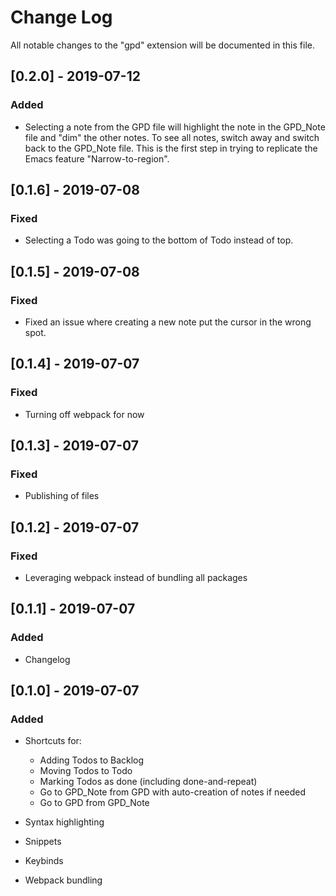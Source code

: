 # Change Log

All notable changes to the "gpd" extension will be documented in this file.

## [0.2.0] - 2019-07-12

### Added

- Selecting a note from the GPD file will highlight the note in the GPD_Note file and "dim" the other notes. To see all notes, switch away and switch back to the GPD_Note file. This is the first step in trying to replicate the Emacs feature "Narrow-to-region".

## [0.1.6] - 2019-07-08

### Fixed

- Selecting a Todo was going to the bottom of Todo instead of top.

## [0.1.5] - 2019-07-08

### Fixed

- Fixed an issue where creating a new note put the cursor in the wrong spot.

## [0.1.4] - 2019-07-07

### Fixed

- Turning off webpack for now

## [0.1.3] - 2019-07-07

### Fixed

- Publishing of files

## [0.1.2] - 2019-07-07

### Fixed

- Leveraging webpack instead of bundling all packages

## [0.1.1] - 2019-07-07

### Added

- Changelog

## [0.1.0] - 2019-07-07

### Added

- Shortcuts for:
  - Adding Todos to Backlog
  - Moving Todos to Todo
  - Marking Todos as done (including done-and-repeat)
  - Go to GPD_Note from GPD with auto-creation of notes if needed
  - Go to GPD from GPD_Note

- Syntax highlighting
- Snippets
- Keybinds
- Webpack bundling
